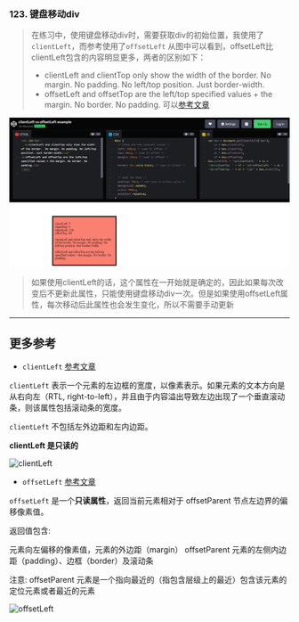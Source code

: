 ### 123. 键盘移动div
> 在练习中，使用键盘移动div时，需要获取div的初始位置，我使用了`clientLeft`，而参考使用了`offsetLeft`
>从图中可以看到，offsetLeft比clientLeft包含的内容明显更多，两者的区别如下：
> - clientLeft and clientTop only show the width of the border. No margin. No padding. No left/top position. Just border-width.
> - offsetLeft and offsetTop are the left/top specified values + the margin. No border. No padding.
> 可以[参考文章](https://codepen.io/scrimothy/pen/DOGLVO)

![image10](../images/10.png)

> 如果使用clientLeft的话，这个属性在一开始就是确定的，因此如果每次改变后不更新此属性，只能使用键盘移动div一次。但是如果使用offsetLeft属性，每次移动后此属性也会发生变化，所以不需要手动更新


---
## 更多参考
- `clientLeft` [参考文章](https://www.runoob.com/jsref/prop-element-clientleft.html)

`clientLeft` 表示一个元素的左边框的宽度，以像素表示。如果元素的文本方向是从右向左（RTL, right-to-left），并且由于内容溢出导致左边出现了一个垂直滚动条，则该属性包括滚动条的宽度。

`clientLeft` 不包括左外边距和左内边距。

**clientLeft 是只读的**

![clientLeft](https://www.runoob.com/wp-content/uploads/2021/10/L0hUTUw15byA5Y-R5paH5qGjL2ltYWdlcy9Dc3NCb3hNb2RlbC5wbmc.png)

- `offsetLeft` [参考文章](https://www.runoob.com/jsref/prop-element-offsetleft.html)

`offsetLeft` 是一个**只读属性**，返回当前元素相对于 offsetParent 节点左边界的偏移像素值。

返回值包含:

元素向左偏移的像素值，元素的外边距（margin）
offsetParent 元素的左侧内边距（padding）、边框（border）及滚动条

注意: offsetParent 元素是一个指向最近的（指包含层级上的最近）包含该元素的定位元素或者最近的元素

![offsetLeft](https://www.runoob.com/wp-content/uploads/2021/10/L0hUTUw15byA5Y-R5paH5qGjL2ltYWdlcy9Dc3NCb3hNb2RlbC5wbmc.png)